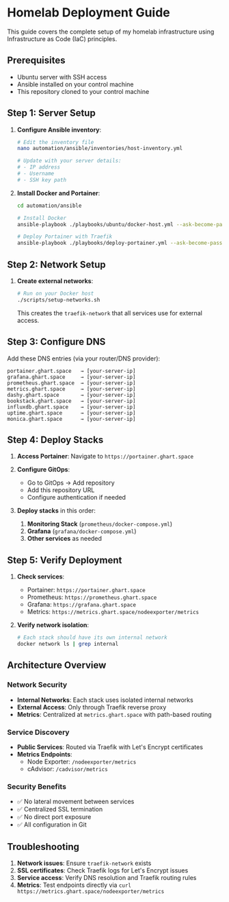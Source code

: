 # Homelab Deployment Guide

This guide covers the complete setup of my homelab infrastructure using Infrastructure as Code (IaC) principles.

## Prerequisites

- Ubuntu server with SSH access
- Ansible installed on your control machine
- This repository cloned to your control machine

## Step 1: Server Setup

1. **Configure Ansible inventory**:
   ```bash
   # Edit the inventory file
   nano automation/ansible/inventories/host-inventory.yml
   
   # Update with your server details:
   # - IP address
   # - Username  
   # - SSH key path
   ```

2. **Install Docker and Portainer**:
   ```bash
   cd automation/ansible
   
   # Install Docker
   ansible-playbook ./playbooks/ubuntu/docker-host.yml --ask-become-pass -i ./inventories/host-inventory.yml
   
   # Deploy Portainer with Traefik
   ansible-playbook ./playbooks/deploy-portainer.yml --ask-become-pass -i ./inventories/host-inventory.yml
   ```

## Step 2: Network Setup

1. **Create external networks**:
   ```bash
   # Run on your Docker host
   ./scripts/setup-networks.sh
   ```

   This creates the `traefik-network` that all services use for external access.

## Step 3: Configure DNS

Add these DNS entries (via your router/DNS provider):

```
portainer.ghart.space   → [your-server-ip]
grafana.ghart.space     → [your-server-ip]
prometheus.ghart.space  → [your-server-ip]
metrics.ghart.space     → [your-server-ip]
dashy.ghart.space       → [your-server-ip]
bookstack.ghart.space   → [your-server-ip]
influxdb.ghart.space    → [your-server-ip]
uptime.ghart.space      → [your-server-ip]
monica.ghart.space      → [your-server-ip]
```

## Step 4: Deploy Stacks

1. **Access Portainer**: Navigate to `https://portainer.ghart.space`

2. **Configure GitOps**: 
   - Go to GitOps → Add repository
   - Add this repository URL
   - Configure authentication if needed

3. **Deploy stacks** in this order:
   1. **Monitoring Stack** (`prometheus/docker-compose.yml`)
   2. **Grafana** (`grafana/docker-compose.yml`)
   3. **Other services** as needed

## Step 5: Verify Deployment

1. **Check services**:
   - Portainer: `https://portainer.ghart.space`
   - Prometheus: `https://prometheus.ghart.space`
   - Grafana: `https://grafana.ghart.space`
   - Metrics: `https://metrics.ghart.space/nodeexporter/metrics`

2. **Verify network isolation**:
   ```bash
   # Each stack should have its own internal network
   docker network ls | grep internal
   ```

## Architecture Overview

### Network Security
- **Internal Networks**: Each stack uses isolated internal networks
- **External Access**: Only through Traefik reverse proxy
- **Metrics**: Centralized at `metrics.ghart.space` with path-based routing

### Service Discovery
- **Public Services**: Routed via Traefik with Let's Encrypt certificates
- **Metrics Endpoints**: 
  - Node Exporter: `/nodeexporter/metrics`
  - cAdvisor: `/cadvisor/metrics`

### Security Benefits
- ✅ No lateral movement between services
- ✅ Centralized SSL termination
- ✅ No direct port exposure
- ✅ All configuration in Git

## Troubleshooting

1. **Network issues**: Ensure `traefik-network` exists
2. **SSL certificates**: Check Traefik logs for Let's Encrypt issues
3. **Service access**: Verify DNS resolution and Traefik routing rules
4. **Metrics**: Test endpoints directly via `curl https://metrics.ghart.space/nodeexporter/metrics`
